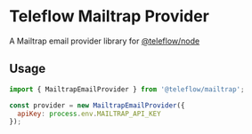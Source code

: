 # Teleflow Mailtrap Provider

A Mailtrap email provider library for [@teleflow/node](https://github.com/khulnasoft/teleflow)

## Usage

```javascript
import { MailtrapEmailProvider } from '@teleflow/mailtrap';

const provider = new MailtrapEmailProvider({
  apiKey: process.env.MAILTRAP_API_KEY
});
```
